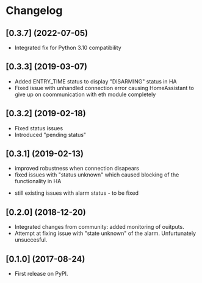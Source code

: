 # Changelog

## [0.3.7] (2022-07-05)

* Integrated fix for Python 3.10 compatibility

## [0.3.3] (2019-03-07)

* Added ENTRY_TIME status to display "DISARMING" status in HA
* Fixed issue with unhandled connection error  causing HomeAssistant to give up on coommunication with eth module completely

## [0.3.2] (2019-02-18)

* Fixed status issues
* Introduced "pending status"

## [0.3.1] (2019-02-13)

* improved robustness when connection disapears
* fixed issues with "status unknown" which caused blocking of the functionality in HA
- still existing issues with alarm status - to be fixed

## [0.2.0] (2018-12-20)

* Integrated changes from community: added monitoring of ouitputs.
* Attempt at fixing issue with "state unknown" of the alarm. Unfurtunately unsuccesful.

## [0.1.0] (2017-08-24)

* First release on PyPI.








